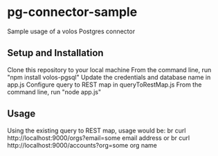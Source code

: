 # pg-connector-sample
Sample usage of a volos Postgres connector

## Setup and Installation
Clone this repository to your local machine
From the command line, run "npm install volos-pgsql"
Update the credentials and database name in app.js
Configure query to REST map in queryToRestMap.js
From the command line, run "node app.js"

## Usage
Using the existing query to REST map, usage would be:
br
curl http://localhost:9000/orgs?email=some email address or
br
curl http://localhost:9000/accounts?org=some org name 
